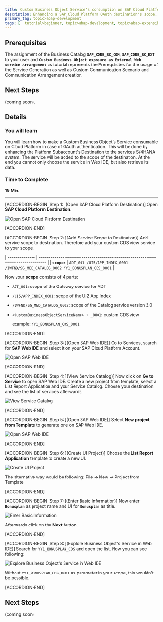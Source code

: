 ```yaml
---
title: Custom Business Object Service's consumption on SAP Cloud Platform via OAuth
description: Enhancing a SAP Cloud Platform OAuth destination's scope.
primary_tag: topic>abap-development
tags: [  tutorial>beginner, topic>abap-development, topic>abap-extensibility ]
---
```


## Prerequisites  
The assignment of the Business Catalog **`SAP_CORE_BC_COM`**, **`SAP_CORE_BC_EXT`** to your user and **`Custom Business Object exposure as External Web Service Arrangement`** as tutorial represents the Prerequisites for the usage of the Service Generation as well as Custom Communication Scenario and Communication Arrangement creation.


## Next Steps
 (coming soon).
## Details

### You will learn  
You will learn how to make a Custom Business Object's Service consumable on Cloud Platform in case of OAuth authentication. This will be done by enhancing the Platform Subaccount's Destination to the services S/4HANA system. The service will be added to the scope of the destination. At the end you cannot only choose the service in Web IDE, but also retrieve its data.

### Time to Complete
**15 Min**.

---

[ACCORDION-BEGIN [Step 1: ](Open SAP Cloud Platform Destination)]
Open **SAP Cloud Platform Destination**.

![Open SAP Cloud Platform Destination](cp.png)

[ACCORDION-END]

[ACCORDION-BEGIN [Step 2: ](Add Service Scope to Destination)]
Add service scope to destination. Therefore add your custom CDS view service to your scope.

| -------------- | --------------------------------------------------------------------------------- |
|  **`scope:`**  |  `ADT_001 /UI5/APP_INDEX_0001 /IWFND/SG_MED_CATALOG_0002 YY1_BONUSPLAN_CDS_0001`  |


Now your **scope** consists of 4 parts:
 - `ADT_001`: scope of the Gateway service for ADT  
 - `/UI5/APP_INDEX_0001`: scope of the UI2 App Index
 - `/IWFND/SG_MED_CATALOG_0002`: scope of the Catalog service version 2.0
 - `<CustomBusinessObjectServiceName> + _0001`: custom CDS view

    example: `YY1_BONUSPLAN_CDS_0001`

[ACCORDION-END]

[ACCORDION-BEGIN [Step 3: ](Open SAP Web IDE)]
Go to Services, search for **SAP Web IDE** and select it on your SAP Cloud Platform Account.

![Open SAP Web IDE](webide1.png)

[ACCORDION-END]

[ACCORDION-BEGIN [Step 4: ](View Service Catalog)]
Now click on **Go to Service** to open SAP Web IDE.
Create a new project from template, select a List Report Application and your Service Catalog. Choose your destination and see the list of services afterwards.

![View Service Catalog](sapcp.png)

[ACCORDION-END]

[ACCORDION-BEGIN [Step 5: ](Open SAP Web IDE)]
Select **New project from Template** to generate one on SAP Web IDE.

![Open SAP Web IDE](webide.png)

[ACCORDION-END]

[ACCORDION-BEGIN [Step 6: ](Create UI Project)]
Choose the **List Report Application** template to create a new UI.

![Create UI Project](next.png)

The alternative way would be following:
File -> New -> Project from Template

[ACCORDION-END]

[ACCORDION-BEGIN [Step 7: ](Enter Basic Information)]
Now enter **`Bonusplan`** as project name and UI for **`Bonusplan`** as title.

![Enter Basic Information](bonusplan.png)

Afterwards click on the **Next** button.

[ACCORDION-END]

[ACCORDION-BEGIN [Step 8: ](Explore Business Object's Service in Web IDE)]
Search for `YY1_BONUSPLAN_CDS` and open the list. Now you can see following:

![Explore Business Object's Service in Web IDE](list.png)

Without `YY1_BONUSPLAN_CDS_0001` as parameter in your scope, this wouldn't be possible.


[ACCORDION-END]


## Next Steps
(coming soon)
